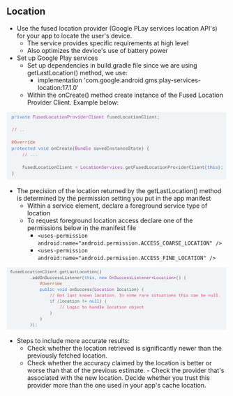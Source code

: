 ## Location
- Use the fused location provider (Google PLay services location API's) for your app to locate the user's device.
   - The service provides specific requirements at high level
    - Also optimizes the device's use of battery power
- Set up Google Play services
   - Set up dependencies in build.gradle file since we are using getLastLocation() method, we use:
        - implementation 'com.google.android.gms:play-services-location:17.1.0'
    - Within the onCreate() method create instance of the Fused Location Provider Client. Example below:

![](imgs/fusedLocationProviderInstance.png)

- The precision of the location returned by the getLastLocation() method is determined by the permission setting you put in the app manifest
   - Within a service element, declare a foreground service type of location
    - To request foreground location access declare one of the permissions below in the manifest file
        - `<uses-permission android:name="android.permission.ACCESS_COARSE_LOCATION" />`
        - `<uses-permission android:name="android.permission.ACCESS_FINE_LOCATION" />`

![](imgs/getLastLocation.png)

- Steps to include more accurate results:
    - Check whether the location retrieved is significantly newer than the previously fetched location.
     - Check whether the accuracy claimed by the location is better or worse than that of the previous estimate.
      - Check the provider that's associated with the new location. Decide whether you trust this provider more than the one used in your app's cache location.